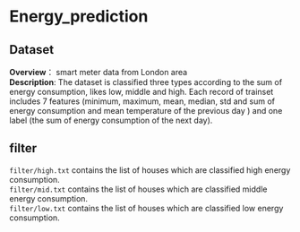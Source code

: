 # Energy_prediction
## Dataset
**Overview**： smart meter data from London area<br/>
**Description**: The dataset is classified three types according to the sum of energy consumption, likes low, middle and high. Each record of trainset includes 7 features (minimum, maximum, mean, median, std and sum of energy consumption and mean temperature of the previous day ) and one label (the sum of energy consumption of the next day). <br/>
## filter
`filter/high.txt` contains the list of houses which are classified high energy consumption. <br/>
`filter/mid.txt` contains the list of houses which are classified middle energy consumption. <br/>
`filter/low.txt` contains the list of houses which are classified low energy consumption. <br/>
